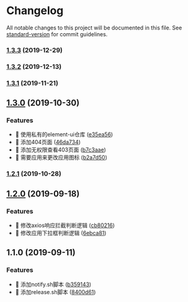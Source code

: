 # Changelog

All notable changes to this project will be documented in this file. See [standard-version](https://github.com/conventional-changelog/standard-version) for commit guidelines.

### [1.3.3](https://github.com/spaasteam/spaas-admin-template/compare/v1.3.2...v1.3.3) (2019-12-29)



### [1.3.2](https://github.com/spaasteam/spaas-admin-template/compare/v1.3.1...v1.3.2) (2019-12-13)



### [1.3.1](https://github.com/spaasteam/spaas-admin-template/compare/v1.3.0...v1.3.1) (2019-11-21)



## [1.3.0](https://github.com/spaasteam/spaas-admin-template/compare/v1.2.1...v1.3.0) (2019-10-30)


### Features

* 🎸 使用私有的element-ui仓库 ([e35ea56](https://github.com/spaasteam/spaas-admin-template/commit/e35ea56))
* 🎸 添加404页面 ([46da734](https://github.com/spaasteam/spaas-admin-template/commit/46da734))
* 🎸 添加无权限查看403页面 ([b7c3aae](https://github.com/spaasteam/spaas-admin-template/commit/b7c3aae))
* 🎸 需要应用来更改应用图标 ([b2a7d50](https://github.com/spaasteam/spaas-admin-template/commit/b2a7d50))



### [1.2.1](https://github.com/spaasteam/spaas-admin-template/compare/v1.2.0...v1.2.1) (2019-10-28)



## [1.2.0](https://github.com/spaasteam/spaas-admin-template/compare/v1.1.0...v1.2.0) (2019-09-18)


### Features

* 🎸 修改axios响应拦截判断逻辑 ([cb80216](https://github.com/spaasteam/spaas-admin-template/commit/cb80216))
* 🎸 修改应用下拉框判断逻辑 ([6ebca81](https://github.com/spaasteam/spaas-admin-template/commit/6ebca81))



## 1.1.0 (2019-09-11)


### Features

* 🎸 添加notify.sh脚本 ([b359143](https://github.com/spaasteam/spaas-admin-template/commit/b359143))
* 🎸 添加release.sh脚本 ([8400d61](https://github.com/spaasteam/spaas-admin-template/commit/8400d61))
